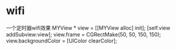 # wifi
一个定时器wifi效果
    MYView * view = [[MYView alloc] init];
    [self.view addSubview:view];
    view.frame = CGRectMake(50, 50, 150, 150);
    view.backgroundColor = [UIColor clearColor];
